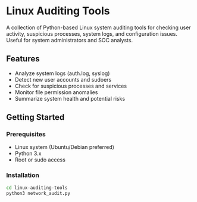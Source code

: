 # Linux Auditing Tools

A collection of Python-based Linux system auditing tools for checking user activity, suspicious processes, system logs, and configuration issues. 
Useful for system administrators and SOC analysts.

##  Features

- Analyze system logs (auth.log, syslog)
- Detect new user accounts and sudoers
- Check for suspicious processes and services
- Monitor file permission anomalies
- Summarize system health and potential risks

##  Getting Started

### Prerequisites

- Linux system (Ubuntu/Debian preferred)
- Python 3.x
- Root or sudo access

### Installation

```bash
cd linux-auditing-tools
python3 network_audit.py
